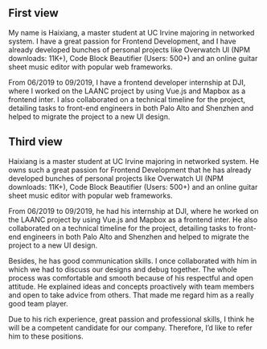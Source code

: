 ## First view
My name is Haixiang, a master student at UC Irvine majoring in networked system. I have a great passion for Frontend Development, and I have already developed bunches of personal projects like Overwatch UI (NPM downloads: 11K+), Code Block Beautifier (Users: 500+) and an online guitar sheet music editor with popular web frameworks.   

From 06/2019 to 09/2019, I have a frontend developer internship at DJI, where I worked on the LAANC project by using Vue.js and Mapbox as a frontend inter. I also collaborated on a technical timeline for the project, detailing tasks to front-end engineers in both Palo Alto and Shenzhen and helped to migrate the project to a new UI design. 

## Third view
Haixiang is a master student at UC Irvine majoring in networked system.  He owns such a great passion for Frontend Development that he has already developed bunches of personal projects like Overwatch UI (NPM downloads: 11K+), Code Block Beautifier (Users: 500+) and an online guitar sheet music editor with popular web frameworks.   

From 06/2019 to 09/2019, he had his internship at DJI, where he worked on the LAANC project by using Vue.js and Mapbox as a frontend inter.  He also collaborated on a technical timeline for the project, detailing tasks to front-end engineers in both Palo Alto and Shenzhen and helped to migrate the project to a new UI design.  

Besides, he has good communication skills.  I once collaborated with him in which we had to discuss our designs and debug together.  The whole process was comfortable and smooth because of his respectful and open attitude.  He explained ideas and concepts proactively with team members and open to take advice from others. That made me regard him as a really good team player.

Due to his rich experience, great passion and professional skills,  I think he will be a competent candidate for our company. Therefore, I’d like to refer him to these positions.